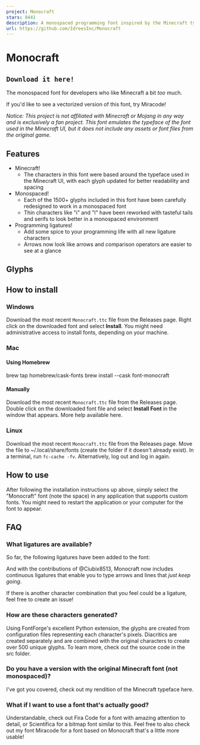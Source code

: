 ```yaml
---
project: Monocraft
stars: 8441
description: A monospaced programming font inspired by the Minecraft typeface
url: https://github.com/IdreesInc/Monocraft
---
```


Monocraft
=========

`Download it here!`
-------------------

  

The monospaced font for developers who like Minecraft a bit _too_ much.

If you'd like to see a vectorized version of this font, try Miracode!

_Notice: This project is not affiliated with Minecraft or Mojang in any way and is exclusively a fan project. This font emulates the typeface of the font used in the Minecraft UI, but it does not include any assets or font files from the original game._

Features
--------

-   Minecraft!
    -   The characters in this font were based around the typeface used in the Minecraft UI, with each glyph updated for better readability and spacing
-   Monospaced!
    -   Each of the 1500+ glyphs included in this font have been carefully redesigned to work in a monospaced font
    -   Thin characters like "i" and "l" have been reworked with tasteful tails and serifs to look better in a monospaced environment
-   Programming ligatures!
    -   Add some spice to your programming life with all new ligature characters
    -   Arrows now look like arrows and comparison operators are easier to see at a glance

Glyphs
------

How to install
--------------

### Windows

Download the most recent `Monocraft.ttc` file from the Releases page. Right click on the downloaded font and select **Install**. You might need administrative access to install fonts, depending on your machine.

### Mac

#### Using Homebrew

brew tap homebrew/cask-fonts
brew install --cask font-monocraft

#### Manually

Download the most recent `Monocraft.ttc` file from the Releases page. Double click on the downloaded font file and select **Install Font** in the window that appears. More help available here.

### Linux

Download the most recent `Monocraft.ttc` file from the Releases page. Move the file to ~/.local/share/fonts (create the folder if it doesn't already exist). In a terminal, run `fc-cache -fv`. Alternatively, log out and log in again.

How to use
----------

After following the installation instructions up above, simply select the "Monocraft" font (note the space) in any application that supports custom fonts. You might need to restart the application or your computer for the font to appear.

FAQ
---

### What ligatures are available?

So far, the following ligatures have been added to the font:

And with the contributions of @Ciubix8513, Monocraft now includes continuous ligatures that enable you to type arrows and lines that _just keep going_.

If there is another character combination that you feel could be a ligature, feel free to create an issue!

### How are these characters generated?

Using FontForge's excellent Python extension, the glyphs are created from configuration files representing each character's pixels. Diacritics are created separately and are combined with the original characters to create over 500 unique glyphs. To learn more, check out the source code in the src folder.

### Do you have a version with the original Minecraft font (not monospaced)?

I've got you covered, check out my rendition of the Minecraft typeface here.

### What if I want to use a font that's actually good?

Understandable, check out Fira Code for a font with amazing attention to detail, or Scientifica for a bitmap font similar to this. Feel free to also check out my font Miracode for a font based on Monocraft that's a little more usable!
